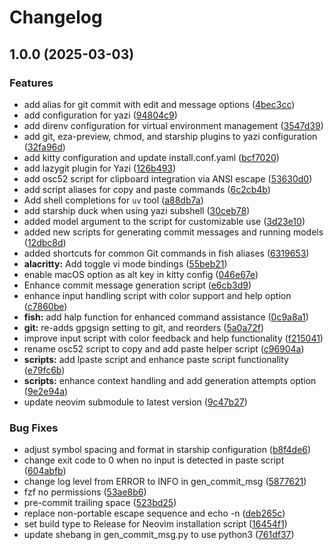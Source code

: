 # Changelog

## 1.0.0 (2025-03-03)


### Features

* add alias for git commit with edit and message options ([4bec3cc](https://github.com/jmarcelomb/.dotfiles/commit/4bec3cc8501d68df21ae6e181d0046dfbd96530e))
* add configuration for yazi ([94804c9](https://github.com/jmarcelomb/.dotfiles/commit/94804c92f38509dfb464541c98e98b2add93fe3b))
* add direnv configuration for virtual environment management ([3547d39](https://github.com/jmarcelomb/.dotfiles/commit/3547d39d9ae318cb42edc9f3b2298dd501495f28))
* add git, eza-preview, chmod, and starship plugins to yazi configuration ([32fa96d](https://github.com/jmarcelomb/.dotfiles/commit/32fa96d906dcd276b2b604bb93de9ca526cdc870))
* add kitty configuration and update install.conf.yaml ([bcf7020](https://github.com/jmarcelomb/.dotfiles/commit/bcf7020ae7f427bdc14678a33a66b7e9fa78093a))
* add lazygit plugin for Yazi ([126b493](https://github.com/jmarcelomb/.dotfiles/commit/126b49359cabf856f9f5cd9231faf09b39996bc0))
* add osc52 script for clipboard integration via ANSI escape ([53630d0](https://github.com/jmarcelomb/.dotfiles/commit/53630d0aeed87ef2bcb445ad10e68602b3f059e8))
* add script aliases for copy and paste commands ([6c2cb4b](https://github.com/jmarcelomb/.dotfiles/commit/6c2cb4b564ca6afa7867a7f3c2dfdbae8994403c))
* Add shell completions for `uv` tool ([a88db7a](https://github.com/jmarcelomb/.dotfiles/commit/a88db7ad6d2a86bab39d3a672598200ae26fcb62))
* add starship duck when using yazi subshell ([30ceb78](https://github.com/jmarcelomb/.dotfiles/commit/30ceb7852c42c93ce5ac6c8724ca2168031982e7))
* added model argument to the script for customizable use ([3d23e10](https://github.com/jmarcelomb/.dotfiles/commit/3d23e1051435096aaf8b2e27309100154e4d0fd6))
* added new scripts for generating commit messages and running models ([12dbc8d](https://github.com/jmarcelomb/.dotfiles/commit/12dbc8d2fb0d409b3219ea00fa20616ba54b7ef9))
* added shortcuts for common Git commands in fish aliases ([6319653](https://github.com/jmarcelomb/.dotfiles/commit/631965367685ee4e776ac663fc6772d1984641c3))
* **alacritty:** Add toggle vi mode bindings ([55beb21](https://github.com/jmarcelomb/.dotfiles/commit/55beb216904097705fab2e54bb1228f757e619d3))
* enable macOS option as alt key in kitty config ([046e67e](https://github.com/jmarcelomb/.dotfiles/commit/046e67ed5e7802a2542bb7bac7b41c90cf3d40a1))
* Enhance commit message generation script ([e6cb3d9](https://github.com/jmarcelomb/.dotfiles/commit/e6cb3d99bb747ccfa30f715215ee50207c0ee817))
* enhance input handling script with color support and help option ([c7860be](https://github.com/jmarcelomb/.dotfiles/commit/c7860bec385a6a6ad880c65c7b31d5d6561271cf))
* **fish:** add halp function for enhanced command assistance ([0c9a8a1](https://github.com/jmarcelomb/.dotfiles/commit/0c9a8a1268ffc9e9582291331e2077d537c6bf9b))
* **git:** re-adds gpgsign setting to git, and reorders ([5a0a72f](https://github.com/jmarcelomb/.dotfiles/commit/5a0a72fadd649df596b36d8fd85d5ab56c1330ba))
* improve input script with color feedback and help functionality ([f215041](https://github.com/jmarcelomb/.dotfiles/commit/f215041236844c0d3fcfd17270a70c2ae087c6e3))
* rename osc52 script to copy and add paste helper script ([c96904a](https://github.com/jmarcelomb/.dotfiles/commit/c96904a0909955787d7cce7b82ca804c781ffdfe))
* **scripts:** add lpaste script and enhance paste script functionality ([e79fc6b](https://github.com/jmarcelomb/.dotfiles/commit/e79fc6b961ac772f6c9796a7b7da1b1d0ae30d87))
* **scripts:** enhance context handling and add generation attempts option ([9e2e94a](https://github.com/jmarcelomb/.dotfiles/commit/9e2e94a90051afe347441ad9cbd54394c043b963))
* update neovim submodule to latest version ([9c47b27](https://github.com/jmarcelomb/.dotfiles/commit/9c47b27b8b69d7a9e3aa8640322c0023d19e782a))


### Bug Fixes

* adjust symbol spacing and format in starship configuration ([b8f4de6](https://github.com/jmarcelomb/.dotfiles/commit/b8f4de6b34d77a4803ec7a0fcd26e9aef40c0658))
* change exit code to 0 when no input is detected in paste script ([604abfb](https://github.com/jmarcelomb/.dotfiles/commit/604abfbe6eaa55c33fe5a6b0732ef898fcaaaad8))
* change log level from ERROR to INFO in gen_commit_msg ([5877621](https://github.com/jmarcelomb/.dotfiles/commit/58776217fe6d93d5e3b3c6d46a9a7e530293f1f0))
* fzf no permissions ([53ae8b6](https://github.com/jmarcelomb/.dotfiles/commit/53ae8b6eb7e59d3ff4976d99dedafb0fd61de90c))
* pre-commit trailing space ([523bd25](https://github.com/jmarcelomb/.dotfiles/commit/523bd25dd02d836f1402d55dad058b750d4a1159))
* replace non-portable escape sequence and echo -n ([deb265c](https://github.com/jmarcelomb/.dotfiles/commit/deb265c584975a12fae1a1e0c5990f0a51f4a77d))
* set build type to Release for Neovim installation script ([16454f1](https://github.com/jmarcelomb/.dotfiles/commit/16454f10c0bd79983d08cb73502a9032a61315c3))
* update shebang in gen_commit_msg.py to use python3 ([761df37](https://github.com/jmarcelomb/.dotfiles/commit/761df3700534719f193474245be56f54ed436dc9))
